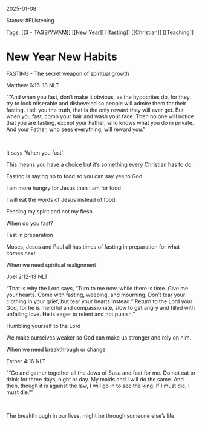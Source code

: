 2025-01-08

Status: #FListening 

Tags: [[3 - TAGS/YWAM]] [[New Year]] [[fasting]] [[Christian]] [[Teaching]]

# New Year New Habits

FASTING - The secret weapon of spiritual growth

Matthew‬ ‭6‬:‭16‬-‭18‬ ‭NLT‬‬

““And when you fast, don’t make it obvious, as the hypocrites do, for they try to look miserable and disheveled so people will admire them for their fasting. I tell you the truth, that is the only reward they will ever get. But when you fast, comb your hair and wash your face. Then no one will notice that you are fasting, except your Father, who knows what you do in private. And your Father, who sees everything, will reward you.”

‭‭

It says ‘When you fast’

This means you have a choice but it’s something every Christian has to do.

  

Fasting is saying no to food so you can say yes to God.

  

I am more hungry for Jesus than I am for food

I will eat the words of Jesus instead of food.

Feeding my spirit and not my flesh.

  

  

When do you fast?

  

Fast in preparation

Moses, Jesus and Paul all has times of fasting in preparation for what comes next

  

  

When we need spiritual realignment

Joel‬ ‭2‬:‭12‬-‭13‬ ‭NLT‬‬

“That is why the Lord says, “Turn to me now, while there is time. Give me your hearts. Come with fasting, weeping, and mourning. Don’t tear your clothing in your grief, but tear your hearts instead.” Return to the Lord your God, for he is merciful and compassionate, slow to get angry and filled with unfailing love. He is eager to relent and not punish.”

Humbling yourself to the Lord

We make ourselves weaker so God can make us stronger and rely on him.

When we need breakthrough or change

Esther‬ ‭4‬:‭16‬ ‭NLT‬‬

““Go and gather together all the Jews of Susa and fast for me. Do not eat or drink for three days, night or day. My maids and I will do the same. And then, though it is against the law, I will go in to see the king. If I must die, I must die.””

‭‭

The breakthrough in our lives, might be through someone else’s life
